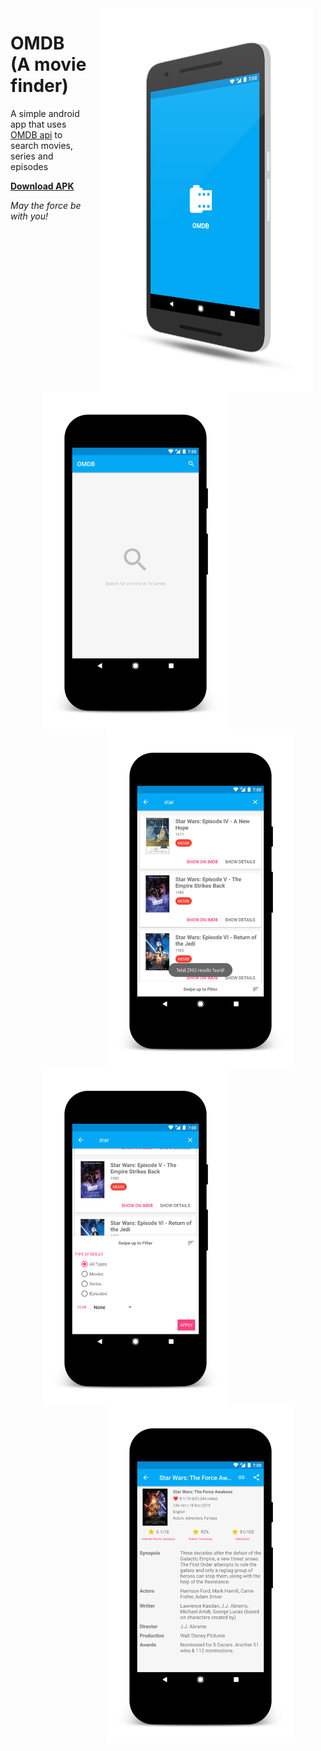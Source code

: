 
<img src="screenshots/screenshot_main.png" width="340" align="right" hspace="20">

# OMDB (A movie finder)

A simple android app that uses [OMDB api](http://www.omdbapi.com/) to search movies, series and episodes

**[Download APK](https://goo.gl/vF4NY6)**

*May the force be with you!*


<br>
<br>
<br>
<br>
<br>

<a href="url"><img src="https://github.com/urveshtanna/omdb/blob/master/screenshots/screenshot_one.png"  width="300" align="left" hspace="50" ></a>
<a href="url"><img src="https://github.com/urveshtanna/omdb/blob/master/screenshots/screenshot_two.png" width="300" align="right" hspace="50" ></a>
<a href="url"><img src="https://github.com/urveshtanna/omdb/blob/master/screenshots/screenshot_three.png" width="300" align="left" hspace="50"  ></a>
<a href="url"><img src="https://github.com/urveshtanna/omdb/blob/master/screenshots/screenshot_four.png" width="300" align="right" hspace="50" ></a>
